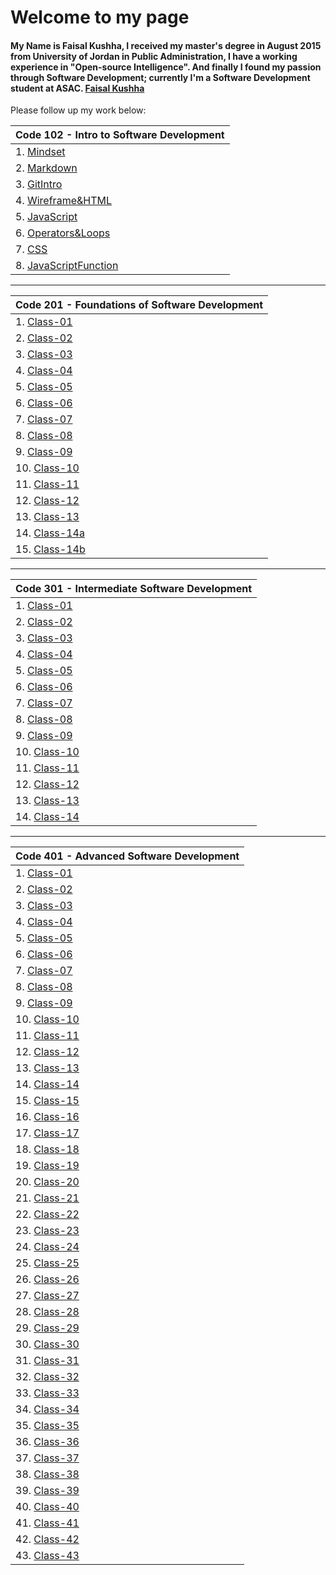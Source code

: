 # Welcome to my page

#### My Name is Faisal Kushha, I received my master's degree in August 2015 from University of Jordan in Public Administration, I have a working experience in "Open-source Intelligence". And finally I found my passion through Software Development; currently I'm a Software Development student at ASAC. [Faisal Kushha](https://github.com/Faisal-Kushha)

Please follow up my work below:

| Code 102 - Intro to Software Development    |
| ------------------------------------------- |
| 1. [Mindset](Mindset)                       |
| 2. [Markdown](Markdown)                     |
| 3. [GitIntro](GitIntro)                     |
| 4. [Wireframe&HTML](Wireframe&HTML)         |
| 5. [JavaScript](JavaScript)                 |
| 6. [Operators&Loops](Operators&Loops)       |
| 7. [CSS](CSS)                               |
| 8. [JavaScriptFunction](JavaScriptFunction) |

---

| Code 201 - Foundations of Software Development |
| ---------------------------------------------- |
| 1. [Class-01](Class-01)                        |
| 2. [Class-02](Class-02)                        |
| 3. [Class-03](Class-03)                        |
| 4. [Class-04](Class-04)                        |
| 5. [Class-05](Class-05)                        |
| 6. [Class-06](Class-06)                        |
| 7. [Class-07](Class-07)                        |
| 8. [Class-08](Class-08)                        |
| 9. [Class-09](Class-09)                        |
| 10. [Class-10](Class-10)                       |
| 11. [Class-11](Class-11)                       |
| 12. [Class-12](Class-12)                       |
| 13. [Class-13](Class-13)                       |
| 14. [Class-14a](Class-14a)                     |
| 15. [Class-14b](Class-14b)                     |

---

| Code 301 - Intermediate Software Development |
| -------------------------------------------- |
| 1. [Class-01](301class01)                    |
| 2. [Class-02](301class02)                    |
| 3. [Class-03](301class-03)                   |
| 4. [Class-04](301class-04)                   |
| 5. [Class-05](301class-05)                   |
| 6. [Class-06](301class-06)                   |
| 7. [Class-07](301class-07)                   |
| 8. [Class-08](301class-08)                   |
| 9. [Class-09](301class-09)                   |
| 10. [Class-10](301class-10)                  |
| 11. [Class-11](301class-11)                  |
| 12. [Class-12](301class-12)                  |
| 13. [Class-13](301class-13)                  |
| 14. [Class-14](301class-14)                  |

---

| Code 401 - Advanced Software Development |
| ---------------------------------------- |
| 1. [Class-01](401class01)                |
| 2. [Class-02](401class02)                |
| 3. [Class-03](401class03)                |
| 4. [Class-04](401class04)                |
| 5. [Class-05](401class05)                |
| 6. [Class-06](401class06)                |
| 7. [Class-07](401class07)                |
| 8. [Class-08](401class08)                |
| 9. [Class-09](401class09)                |
| 10. [Class-10](401class10)               |
| 11. [Class-11](401class11)               |
| 12. [Class-12](401class12)               |
| 13. [Class-13](401class13)               |
| 14. [Class-14](401class14)               |
| 15. [Class-15](401class15)               |
| 16. [Class-16]()                         |
| 17. [Class-17]()                         |
| 18. [Class-18]()                         |
| 19. [Class-19]()                         |
| 20. [Class-20]()                         |
| 21. [Class-21]()                         |
| 22. [Class-22]()                         |
| 23. [Class-23]()                         |
| 24. [Class-24]()                         |
| 25. [Class-25]()                         |
| 26. [Class-26]()                         |
| 27. [Class-27]()                         |
| 28. [Class-28]()                         |
| 29. [Class-29]()                         |
| 30. [Class-30]()                         |
| 31. [Class-31]()                         |
| 32. [Class-32]()                         |
| 33. [Class-33]()                         |
| 34. [Class-34]()                         |
| 35. [Class-35]()                         |
| 36. [Class-36]()                         |
| 37. [Class-37]()                         |
| 38. [Class-38]()                         |
| 39. [Class-39]()                         |
| 40. [Class-40]()                         |
| 41. [Class-41]()                         |
| 42. [Class-42]()                         |
| 43. [Class-43]()                         |
